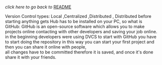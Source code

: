 *click here to go back to*  [README](README.md)

Version Control types:
Local ,Centralized ,Distributed , Distributed 
before starting anything gets Hub has to be installed on your PC,
 so what is GitHub: GitHub is an open-source software which allows you to make projects online contacting with other developers and saving your job online. in the beginning developers were using DVCS 
 to start with GitHub you have to start doing the repository in this way you can start your first project and then you can share it online with people,  
all changes have to be committed therefore it is saved,  and once it's done share it with your friends.